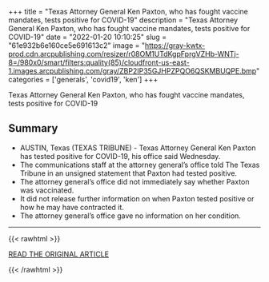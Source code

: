 +++
title = "Texas Attorney General Ken Paxton, who has fought vaccine mandates, tests positive for COVID-19"
description = "Texas Attorney General Ken Paxton, who has fought vaccine mandates, tests positive for COVID-19"
date = "2022-01-20 10:10:25"
slug = "61e932b6e160ce5e691613c2"
image = "https://gray-kwtx-prod.cdn.arcpublishing.com/resizer/r08OM1UTdKgpFprgVZHb-WNTj-8=/980x0/smart/filters:quality(85)/cloudfront-us-east-1.images.arcpublishing.com/gray/ZBP2IP35GJHPZPQO6QSKMBUQPE.bmp"
categories = ['generals', 'covid19', 'ken']
+++

Texas Attorney General Ken Paxton, who has fought vaccine mandates, tests positive for COVID-19

## Summary

- AUSTIN, Texas (TEXAS TRIBUNE) - Texas Attorney General Ken Paxton has tested positive for COVID-19, his office said Wednesday.
- The communications staff at the attorney general’s office told The Texas Tribune in an unsigned statement that Paxton had tested positive.
- The attorney general’s office did not immediately say whether Paxton was vaccinated.
- It did not release further information on when Paxton tested positive or how he may have contracted it.
- The attorney general’s office gave no information on her condition.

---

{{< rawhtml >}}
  <p class="article-category">
    <a target="_blank" href="https://www.kwtx.com/2022/01/19/texas-attorney-general-ken-paxton-who-has-fought-vaccine-mandates-tests-positive-covid-19/">READ THE ORIGINAL ARTICLE</a>
  </p>
{{< /rawhtml >}}
